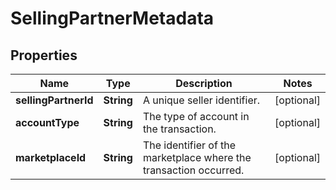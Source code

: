 
# SellingPartnerMetadata

## Properties
Name | Type | Description | Notes
------------ | ------------- | ------------- | -------------
**sellingPartnerId** | **String** | A unique seller identifier. |  [optional]
**accountType** | **String** | The type of account in the transaction. |  [optional]
**marketplaceId** | **String** | The identifier of the marketplace where the transaction occurred. |  [optional]



